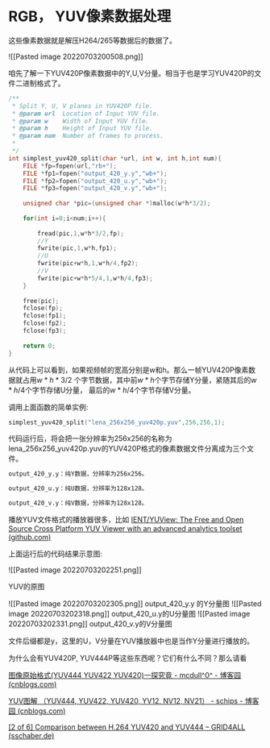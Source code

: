 # RGB， YUV像素数据处理

这些像素数据就是解压H264/265等数据后的数据了。

![[Pasted image 20220703200508.png]]

咱先了解一下YUV420P像素数据中的Y,U,V分量。相当于也是学习YUV420P的文件二进制格式了。

```cpp
/**
 * Split Y, U, V planes in YUV420P file.
 * @param url  Location of Input YUV file.
 * @param w    Width of Input YUV file.
 * @param h    Height of Input YUV file.
 * @param num  Number of frames to process.
 *
 */
int simplest_yuv420_split(char *url, int w, int h,int num){
	FILE *fp=fopen(url,"rb+");
	FILE *fp1=fopen("output_420_y.y","wb+");
	FILE *fp2=fopen("output_420_u.y","wb+");
	FILE *fp3=fopen("output_420_v.y","wb+");
 
	unsigned char *pic=(unsigned char *)malloc(w*h*3/2);
 
	for(int i=0;i<num;i++){
 
		fread(pic,1,w*h*3/2,fp);
		//Y
		fwrite(pic,1,w*h,fp1);
		//U
		fwrite(pic+w*h,1,w*h/4,fp2);
		//V
		fwrite(pic+w*h*5/4,1,w*h/4,fp3);
	}
 
	free(pic);
	fclose(fp);
	fclose(fp1);
	fclose(fp2);
	fclose(fp3);
 
	return 0;
}

```

从代码上可以看到，如果视频帧的宽高分别是w和h。那么一帧YUV420P像素数据就占用$w*h*3/2$ 个字节数据，其中前$w*h$个字节存储Y分量，紧随其后的$w*h/4$个字节存储U分量，
最后的$w*h/4$个字节存储V分量。

调用上面函数的简单实例:

```cpp
simplest_yuv420_split("lena_256x256_yuv420p.yuv",256,256,1);
```

代码运行后，将会把一张分辨率为256x256的名称为lena_256x256_yuv420p.yuv的YUV420P格式的像素数据文件分离成为三个文件。

```txt
output_420_y.y：纯Y数据，分辨率为256x256。

output_420_u.y：纯U数据，分辨率为128x128。

output_420_v.y：纯V数据，分辨率为128x128。
```

播放YUV文件格式的播放器很多，比如 [IENT/YUView: The Free and Open Source Cross Platform YUV Viewer with an advanced analytics toolset (github.com)](https://github.com/IENT/YUView)

上面运行后的代码结果示意图:

![[Pasted image 20220703202251.png]]

YUV的原图

![[Pasted image 20220703202305.png]]
output_420_y.y 的Y分量图
![[Pasted image 20220703202318.png]] 
output_420_u.y的U分量图
![[Pasted image 20220703202331.png]]
output_420_v.y的V分量图

文件后缀都是y，这里的U，V分量在YUV播放器中也是当作Y分量进行播放的。





为什么会有YUV420P, YUV444P等这些东西呢？它们有什么不同？那么请看

[图像原始格式(YUV444 YUV422 YUV420)一探究竟 - mcdull^0^ - 博客园 (cnblogs.com)](https://www.cnblogs.com/tid-think/p/10616789.html)

[YUV图解 （YUV444, YUV422, YUV420, YV12, NV12, NV21） - schips - 博客园 (cnblogs.com)](https://www.cnblogs.com/schips/p/12099550.html)

[[2 of 6] Comparison between H.264 YUV420 and YUV444 – GRID4ALL (sschaber.de)](http://sschaber.de/2018/12/03/2-of-6-comparison-between-h-264-yuv420-and-yuv444/)


